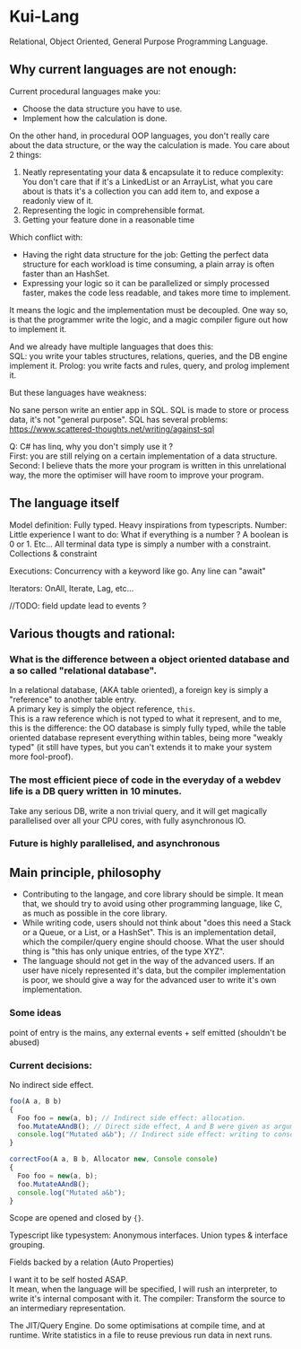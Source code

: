 # Kui-Lang

Relational, Object Oriented, General Purpose Programming Language.

## Why current languages are not enough:

Current procedural languages make you:
 - Choose the data structure you have to use.
 - Implement how the calculation is done.

On the other hand, in procedural OOP languages, you don't really care about the data structure, or the way the calculation is made.
You care about 2 things: 
1. Neatly representating your data & encapsulate it to reduce complexity: You don't care that if it's a LinkedList or an ArrayList, what you care about is thats it's a collection you can add item to, and expose a readonly view of it. 
2. Representing the logic in comprehensible format.
3. Getting your feature done in a reasonable time

Which conflict with:
- Having the right data structure for the job: Getting the perfect data structure for each workload is time consuming, a plain array is often faster than an HashSet.
- Expressing your logic so it can be parallelized or simply processed faster, makes the code less readable, and takes more time to implement.

It means the logic and the implementation must be decoupled.
One way so, is that the programmer write the logic, and a magic compiler figure out how to implement it.

And we already have multiple languages that does this:  
SQL: you write your tables structures, relations, queries, and the DB engine implement it.
Prolog: you write facts and rules, query, and prolog implement it.

But these languages have weakness:

No sane person write an entier app in SQL. SQL is made to store or process data, it's not "general purpose".
SQL has several problems: https://www.scattered-thoughts.net/writing/against-sql

Q: C# has linq, why you don't simply use it ?  
First: you are still relying on a certain implementation of a data structure.
Second: I believe thats the more your program is written in this unrelational way, the more the optimiser will have room to improve your program.

## The language itself  

Model definition:
Fully typed. Heavy inspirations from typescripts.
Number: Little experience I want to do:
What if everything is a number ?
A boolean is 0 or 1. Etc...
All terminal data type is simply a number with a constraint.
Collections & constraint

Executions: 
Concurrency with a keyword like go.
Any line can "await"

Iterators: OnAll, Iterate, Lag, etc...

//TODO: field update lead to events ?

## Various thougts and rational:

### What is the difference between a object oriented database and a so called "relational database".
In a relational database, (AKA table oriented), a foreign key is simply a "reference" to another table entry.  
A primary key is simply the object reference, `this`.  
This is a raw reference which is not typed to what it represent, and to me, this is the difference: the OO database is simply fully typed, while the table oriented database represent everything within tables, being more "weakly typed" (it still have types, but you can't extends it to make your system more fool-proof). 

### The most efficient piece of code in the everyday of a webdev life is a DB query written in 10 minutes.  
Take any serious DB, write a non trivial query, and it will get magically parallelised over all your CPU cores, with fully asynchronous IO.

### Future is highly parallelised, and asynchronous







## Main principle, philosophy

- Contributing to the langage, and core library should be simple. It mean that, we should try to avoid using other programming language, like C, as much as possible in the core library.
- While writing code, users should not think about "does this need a Stack or a Queue, or a List, or a HashSet". This is an implementation detail, which the compiler/query engine should choose. What the user should thing is "this has only unique entries, of the type XYZ".
- The language should not get in the way of the advanced users. If an user have nicely represented it's data, but the compiler implementation is poor, we should give a way for the advanced user to write it's own implementation.


### Some ideas

point of entry is the mains, any external events + self emitted (shouldn't be abused)

### Current decisions:

No indirect side effect.
```js
foo(A a, B b)
{
  Foo foo = new(a, b); // Indirect side effect: allocation.
  foo.MutateAAndB(); // Direct side effect, A and B were given as argument to Foo constructor.
  console.log("Mutated a&b"); // Indirect side effect: writing to console.
}

correctFoo(A a, B b, Allocator new, Console console)
{
  Foo foo = new(a, b);
  foo.MutateAAndB();
  console.log("Mutated a&b");
}
```

Scope are opened and closed by `{}`.

Typescript like typesystem: 
Anonymous interfaces.
Union types & interface grouping.

Fields backed by a relation (Auto Properties)

I want it to be self hosted ASAP.  
It mean, when the language will be specified, I will rush an interpreter, to write it's internal composant with it.
The compiler: 
Transform the source to an intermediary representation.

The JIT/Query Engine.
Do some optimisations at compile time, and at runtime. Write statistics in a file to reuse previous run data in next runs. 
